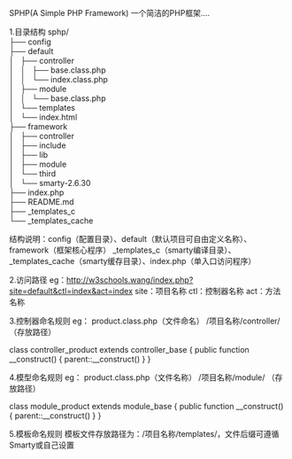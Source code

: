 SPHP(A Simple PHP Framework) 一个简洁的PHP框架....

1.目录结构
sphp/
<br>├── config
<br>├── default
<br>│   ├── controller
<br>│   │   ├── base.class.php
<br>│   │   └── index.class.php
<br>│   ├── module
<br>│   │   └── base.class.php
<br>│   └── templates
<br>│       └── index.html
<br>├── framework
<br>│   ├── controller
<br>│   ├── include
<br>│   ├── lib
<br>│   ├── module
<br>│   └── third
<br>│       └── smarty-2.6.30
<br>├── index.php
<br>├── README.md
<br>├── _templates_c
<br>└── _templates_cache

结构说明：config（配置目录）、default（默认项目可自由定义名称）、framework（框架核心程序）
_templates_c（smarty编译目录）、_templates_cache（smarty缓存目录）、index.php（单入口访问程序）

2.访问路径
eg：http://w3schools.wang/index.php?site=default&ctl=index&act=index
site：项目名称
ctl：控制器名称
act：方法名称


3.控制器命名规则
eg：
product.class.php（文件命名）
/项目名称/controller/ （存放路径）

class controller_product extends controller_base
{
	public function __construct() {
		parent::__construct()
	}
}

4.模型命名规则
eg：
product.class.php（文件名称）
/项目名称/module/ （存放路径）

class module_product extends module_base
{
	public function __construct() {
		parent::__construct()
	}
}

5.模板命名规则
模板文件存放路径为：/项目名称/templates/，文件后缀可遵循Smarty或自己设置